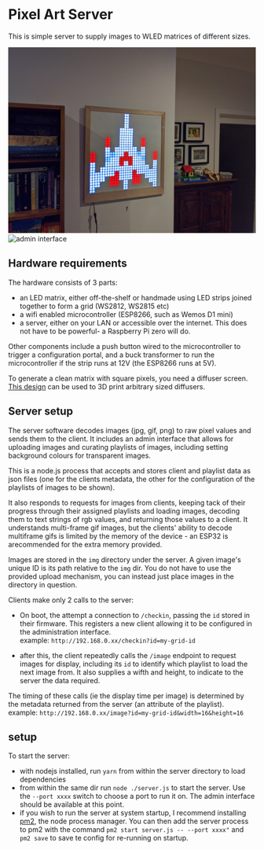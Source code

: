 # Pixel Art Server
This is simple server to supply images to WLED matrices of different sizes.

![screen](/screenshots/screen-large.jpg)
![admin interface](/screenshots/admin.jpg)

## Hardware requirements
The hardware consists of 3 parts:

 - an LED matrix, either off-the-shelf or handmade using LED strips joined together to form a grid (WS2812, WS2815 etc)
 - a wifi enabled microcontroller (ESP8266, such as Wemos D1 mini)
 - a server, either on your LAN or accessible over the internet. This does not have to be powerful- a Raspberry Pi zero will do.

Other components include a push button wired to the microcontroller to trigger a configuration portal, and a buck transformer to run the microcontroller if the strip runs at 12V (the ESP8266 runs at 5V).

To generate a clean matrix with square pixels, you need a diffuser screen. [This design](https://www.thingiverse.com/thing:4973163) can be used to 3D print arbitrary sized diffusers. 

## Server setup
 The server software decodes images (jpg, gif, png) to raw pixel values and sends them to the client. It includes an admin interface that allows for uploading images and curating playlists of images, including setting background colours for transparent images. 

 This is a node.js process that accepts and stores client and playlist data as json files (one for the clients metadata, the other for the configuration of the playlists of images to be shown).
 
 It also responds to requests for images from clients, keeping tack of their progress through their assigned playlists and loading images, decoding them to text strings of rgb values, and returning those values to a client. It understands multi-frame gif images, but the clients' ability to decode multiframe gifs is limited by the memory of the device - an ESP32 is arecommended for the extra memory provided.

 Images are stored in the `img` directory under the server. A given image's unique ID is its path relative to the `img` dir. You do not have to use the provided upload mechanism, you can instead just place images in the directory in question. 

 Clients make only 2 calls to the server:
  -  On boot, the attempt a connection to `/checkin`, passing the `id` stored in their firmware. This registers a new client allowing it to be configured in the administration interface.  
  example: `http://192.168.0.xx/checkin?id=my-grid-id`

  - after this, the client repeatedly calls the `/image` endpoint to request images for display, including its `id` to identify which playlist to load the next image from. It also supplies a wifth and height, to indicate to the server the data required. 
  
  The timing of these calls (ie the display time per image) is determined by the metadata returned from the server (an attribute of the playlist).  
  example: `http://192.168.0.xx/image?id=my-grid-id&width=16&height=16` 

## setup
To start the server:
 - with nodejs installed, run `yarn` from within the server directory to load dependencies
 - from within the same dir run `node ./server.js` to start the server. Use the `--port xxxx` switch to choose a port to run it on. The admin interface should be available at this point. 
 - if you wish to run the server at system startup, I recommend installing [pm2](https://github.com/Unitech/pm2), the node process manager. You can then add the server process to pm2 with the command `pm2 start server.js -- --port xxxx"` and `pm2 save` to save te config for re-running on startup.


